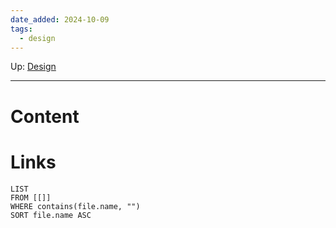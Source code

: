```yaml
---
date_added: 2024-10-09
tags:
  - design
---
```

Up: [Design](Design.md)
___
# Content
# Links
```dataview
LIST
FROM [[]]
WHERE contains(file.name, "")
SORT file.name ASC
```
